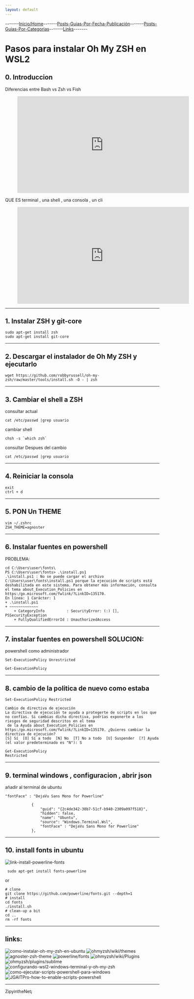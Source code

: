 ```yaml
---
layout: default
---
```

-------[Inicio/Home](./../index.html)-------[Posts-Guias-Por-Fecha-Publicación](./../posts.html)-------[Posts-Guias-Por-Categorias](./../categorias.html)-------[Links](./../links.html)-------
# Pasos para instalar Oh My ZSH en WSL2

## 0. Introduccion

Diferencias entre Bash vs Zsh vs Fish

<!-- blank line -->
<figure class="video_container">
  <iframe width="560" height="315" src="https://www.youtube.com/embed/Mx968FklOYc" title="YouTube video player" frameborder="0" allow="accelerometer; autoplay; clipboard-write; encrypted-media; gyroscope; picture-in-picture" allowfullscreen></iframe>
</figure>
<!-- blank line -->

QUE ES terminal , una shell , una consola , un cli

<!-- blank line -->
<figure class="video_container">
  <iframe width="560" height="315" src="https://www.youtube.com/embed/mKSOwHBkYHY" title="YouTube video player" frameborder="0" allow="accelerometer; autoplay; clipboard-write; encrypted-media; gyroscope; picture-in-picture" allowfullscreen></iframe>
</figure>
<!-- blank line -->

 * * *

## 1. Instalar ZSH y git-core

```console
sudo apt-get install zsh
sudo apt-get install git-core
```

 * * *

## 2. Descargar el instalador de Oh My ZSH y ejecutarlo

```console
wget https://github.com/robbyrussell/oh-my-zsh/raw/master/tools/install.sh -O - | zsh
```

 * * *

## 3. Cambiar el shell a ZSH

consultar actual
```console
cat /etc/passwd |grep usuario
```

cambiar shell
```console
chsh -s `which zsh`
```

consultar Despues del cambio
```console
cat /etc/passwd |grep usuario
```

 * * *

## 4. Reiniciar la consola

```console
exit
ctrl + d
```

 * * *

## 5. PON Un THEME

```console
vim ~/.zshrc
ZSH_THEME=agnoster
```

 * * *

## 6. Instalar fuentes en powershell

PROBLEMA:

```console
cd C:\Users\user\fonts\
PS C:\Users\user\fonts> .\install.ps1
.\install.ps1 : No se puede cargar el archivo C:\Users\user\fonts\install.ps1 porque la ejecución de scripts está
deshabilitada en este sistema. Para obtener más información, consulta el tema about_Execution_Policies en
https:/go.microsoft.com/fwlink/?LinkID=135170.
En línea: 1 Carácter: 1
+ .\install.ps1
+ ~~~~~~~~~~~~~
    + CategoryInfo          : SecurityError: (:) [], PSSecurityException
    + FullyQualifiedErrorId : UnauthorizedAccess
```

 * * *

## 7. instalar fuentes en powershell SOLUCION:

powershell como administrador

```console
Set-ExecutionPolicy Unrestricted

Get-ExecutionPolicy
```

* * *

## 8. cambio de la politica de nuevo como estaba

```console
Set-ExecutionPolicy Restricted

Cambio de directiva de ejecución
La directiva de ejecución te ayuda a protegerte de scripts en los que no confías. Si cambias dicha directiva, podrías exponerte a los riesgos de seguridad descritos en el tema
 de la Ayuda about_Execution_Policies en https:/go.microsoft.com/fwlink/?LinkID=135170. ¿Quieres cambiar la directiva de ejecución?
[S] Sí  [O] Sí a todo  [N] No  [T] No a todo  [U] Suspender  [?] Ayuda (el valor predeterminado es "N"): S
```

```console
Get-ExecutionPolicy
Restricted
```

 * * *

## 9. terminal windows , configuracion , abrir json

añadir al terminal de ubuntu

```console
"fontFace" : "DejaVu Sans Mono for Powerline"
```

```console
            {
                "guid": "{2c4de342-38b7-51cf-b940-2309a097f518}",
                "hidden": false,
                "name": "Ubuntu",
                "source": "Windows.Terminal.Wsl",
                "fontFace" : "DejaVu Sans Mono for Powerline"
            },
```

 * * *

##  10. install fonts in ubuntu

![link-install-powerline-fonts](https://github.com/powerline/fonts)

```console
 sudo apt-get install fonts-powerline
```
or
```console
# clone
git clone https://github.com/powerline/fonts.git --depth=1
# install
cd fonts
./install.sh
# clean-up a bit
cd ..
rm -rf fonts
```

 * * *

## links:
![como-instalar-oh-my-zsh-en-ubuntu](https://geekytheory.com/como-instalar-oh-my-zsh-en-ubuntu)
![ohmyzsh/wiki/themes](https://github.com/ohmyzsh/ohmyzsh/wiki/themes)
![agnoster-zsh-theme](https://github.com/agnoster/agnoster-zsh-theme)
![powerline/fonts](https://github.com/powerline/fonts)
![ohmyzsh/wiki/Plugins](https://github.com/ohmyzsh/ohmyzsh/wiki/Plugins)
![ohmyzsh/plugins/sublime](https://github.com/ohmyzsh/ohmyzsh/tree/master/plugins/sublime)
![configurando-wsl2-windows-terminal-y-oh-my-zsh](https://platzi.com/tutoriales/1748-terminal/8505-configurando-wsl2-windows-terminal-y-oh-my-zsh/)
![como-ejecutar-scripts-powershell-para-windows](https://www.pcresumen.com/menu-tutoriales/26-como-ejecutar-scripts-powershell-para-windows)
![JGAITPro-how-to-enable-scripts-powershell](https://www.youtube.com/watch?v=hMtmLTsxdAM&ab_channel=JGAITPro)

-----------------------------------------------------------------------------

ZipyintheNet¡
